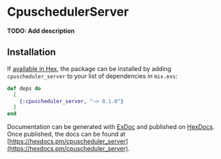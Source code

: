 # CpuschedulerServer

**TODO: Add description**

## Installation

If [available in Hex](https://hex.pm/docs/publish), the package can be installed
by adding `cpuscheduler_server` to your list of dependencies in `mix.exs`:

```elixir
def deps do
  [
    {:cpuscheduler_server, "~> 0.1.0"}
  ]
end
```

Documentation can be generated with [ExDoc](https://github.com/elixir-lang/ex_doc)
and published on [HexDocs](https://hexdocs.pm). Once published, the docs can
be found at [https://hexdocs.pm/cpuscheduler_server](https://hexdocs.pm/cpuscheduler_server).

